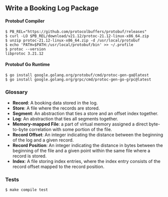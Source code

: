 ## Write a Booking Log Package

#### Protobuf Compiler

```shell
$ PB_REL="https://github.com/protocolbuffers/protobuf/releases"
$ curl -LO $PB_REL/download/v21.12/protoc-21.12-linux-x86_64.zip
$ unzip protoc-21.12-linux-x86_64.zip -d /usr/local/protobuf
$ echo 'PATH=$PATH:/usr/local/protobuf/bin' >> ~/.profile
$ protoc --version
libprotoc 3.21.12
```

#### Protobuf Go Runtime

```shell
$ go install google.golang.org/protobuf/cmd/protoc-gen-go@latest
$ go install google.golang.org/grpc/cmd/protoc-gen-go-grpc@latest
```

### Glossary

* **Record**: A booking data stored in the log.
* **Store**: A file where the records are stored.
* **Segment**: An abstraction that ties a store and an offset index together.
* **Log**: An abstraction that ties all segments together.
* **Memory-mapped File**: a part of virtual memory assigned a direct
  byte-to-byte correlation with some portion of the file.
* **Record Offset**: An integer indicating the distance between the
  beginning of the log and a given record.
* **Record Position**: An integer indicating the distance in bytes between the
  beginning of the file and a given point within the same file where a record is
  stored.
* **Index**: A file storing index entries, where the index entry
  consists of the record offset mapped to the record position.

### Tests

```shell
$ make compile test
```
